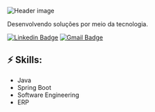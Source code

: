 ![Header image](https://raw.githubusercontent.com/jayrajroshan/jayrajroshan/master/Assets/GitHub_Header.jpg)

Desenvolvendo soluções por meio da tecnologia.


[![Linkedin Badge](https://img.shields.io/badge/-LinkedIn-blue?style=flat-square&logo=Linkedin&logoColor=white&link=https://www.linkedin.com/in/jayraj-roshan/)](https://www.linkedin.com/in/jayraj-roshan/)
[![Gmail Badge](https://img.shields.io/badge/-Gmail-d14836?style=flat-square&logo=Gmail&logoColor=white&link=mail@eng.hallef@gmail.com)](mailto:mail@eng.hallef@gmail.com)

## ⚡ Skills:
- Java
- Spring Boot
- Software Engineering
- ERP
